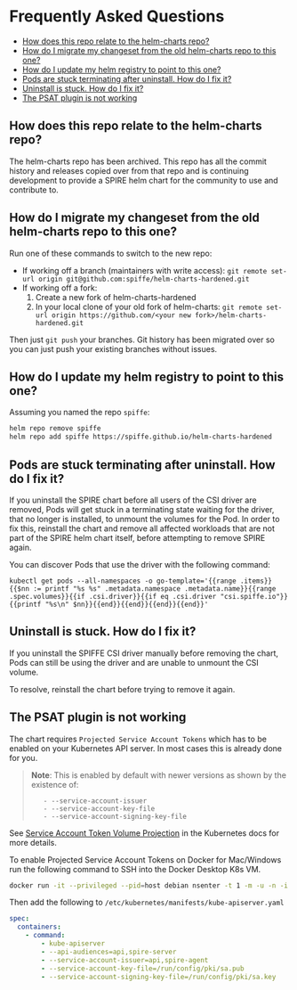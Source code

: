 # Frequently Asked Questions

- [How does this repo relate to the helm-charts repo?](#how-does-this-repo-relate-to-the-helm-charts-repo)
- [How do I migrate my changeset from the old helm-charts repo to this one?](#how-do-i-migrate-my-changeset-from-the-old-helm-charts-repo-to-this-one)
- [How do I update my helm registry to point to this one?](#how-do-i-update-my-helm-registry-to-point-to-this-one)
- [Pods are stuck terminating after uninstall. How do I fix it?](#pods-are-stuck-terminating-after-uninstall-how-do-i-fix-it)
- [Uninstall is stuck. How do I fix it?](#uninstall-is-stuck-how-do-i-fix-it)
- [The PSAT plugin is not working](#the-psat-plugin-is-not-working)

## How does this repo relate to the helm-charts repo?

The helm-charts repo has been archived. This repo has all the commit history and releases copied over from that repo and is continuing development to provide a SPIRE helm chart for the community to use and contribute to.

## How do I migrate my changeset from the old helm-charts repo to this one?

Run one of these commands to switch to the new repo:

- If working off a branch (maintainers with write access): `git remote set-url origin git@github.com:spiffe/helm-charts-hardened.git`
- If working off a fork:
    1. Create a new fork of helm-charts-hardened
    1. In your local clone of your old fork of helm-charts: `git remote set-url origin https://github.com/<your new fork>/helm-charts-hardened.git`

Then just `git push` your branches. Git history has been migrated over so you can just push your existing branches without issues.

## How do I update my helm registry to point to this one?

Assuming you named the repo `spiffe`:

``` bash
helm repo remove spiffe
helm repo add spiffe https://spiffe.github.io/helm-charts-hardened
```

## Pods are stuck terminating after uninstall. How do I fix it?

If you uninstall the SPIRE chart before all users of the CSI driver are removed, Pods will get stuck in a terminating state waiting for the driver, that no longer is installed, to unmount the volumes for the Pod. In order to fix this, reinstall the chart and remove all affected workloads that are not part of the SPIRE helm chart itself, before attempting to remove SPIRE again.

You can discover Pods that use the driver with the following command:
```
kubectl get pods --all-namespaces -o go-template='{{range .items}}{{$nn := printf "%s %s" .metadata.namespace .metadata.name}}{{range .spec.volumes}}{{if .csi.driver}}{{if eq .csi.driver "csi.spiffe.io"}}{{printf "%s\n" $nn}}{{end}}{{end}}{{end}}{{end}}'
```

## Uninstall is stuck. How do I fix it?

If you uninstall the SPIFFE CSI driver manually before removing the chart, Pods can still be using the driver and are unable to unmount the CSI volume.

To resolve, reinstall the chart before trying to remove it again. 

## The PSAT plugin is not working

The chart requires `Projected Service Account Tokens` which has to be enabled on your Kubernetes API server. In most cases this is already done for you.

> **Note**: This is enabled by default with newer versions as shown by the existence of:
>
>        - --service-account-issuer
>        - --service-account-key-file
>        - --service-account-signing-key-file

See [Service Account Token Volume Projection](https://kubernetes.io/docs/tasks/configure-pod-container/configure-service-account/#serviceaccount-token-volume-projection) in the Kubernetes docs for more details.

To enable Projected Service Account Tokens on Docker for Mac/Windows run the following
command to SSH into the Docker Desktop K8s VM.

```bash
docker run -it --privileged --pid=host debian nsenter -t 1 -m -u -n -i sh
```
Then add the following to `/etc/kubernetes/manifests/kube-apiserver.yaml`
```yaml
spec:
  containers:
    - command:
        - kube-apiserver
        - --api-audiences=api,spire-server
        - --service-account-issuer=api,spire-agent
        - --service-account-key-file=/run/config/pki/sa.pub
        - --service-account-signing-key-file=/run/config/pki/sa.key
```
